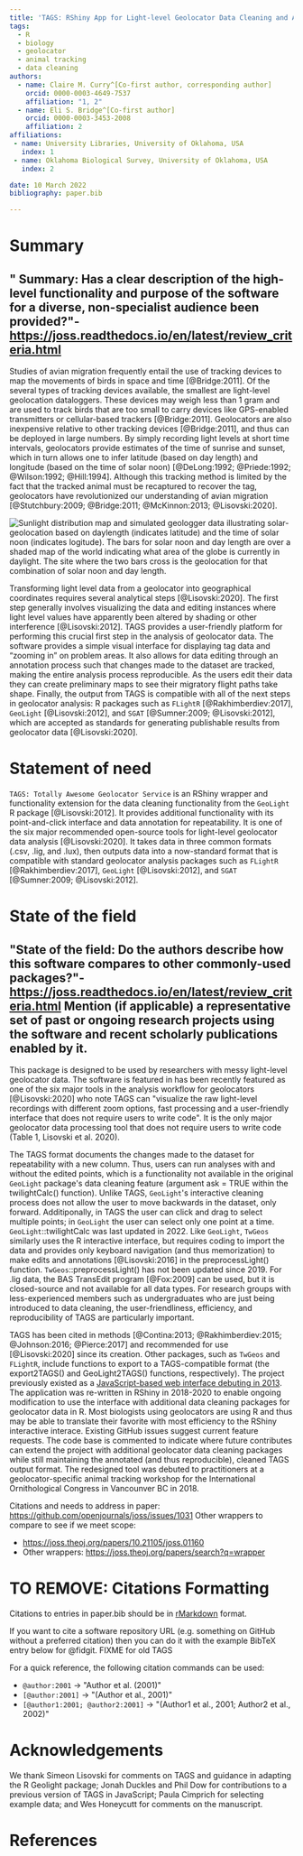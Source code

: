 ```yaml
---
title: 'TAGS: RShiny App for Light-level Geolocator Data Cleaning and Annotation'
tags:
  - R
  - biology
  - geolocator
  - animal tracking
  - data cleaning
authors:
  - name: Claire M. Curry^[Co-first author, corresponding author]
    orcid: 0000-0003-4649-7537
    affiliation: "1, 2" 
  - name: Eli S. Bridge^[Co-first author]
    orcid: 0000-0003-3453-2008
    affiliation: 2
affiliations:
 - name: University Libraries, University of Oklahoma, USA
   index: 1
 - name: Oklahoma Biological Survey, University of Oklahoma, USA
   index: 2

date: 10 March 2022
bibliography: paper.bib

---
```


# Summary

## " Summary: Has a clear description of the high-level functionality and purpose of the software for a diverse, non-specialist audience been provided?"- https://joss.readthedocs.io/en/latest/review_criteria.html

Studies of avian migration frequently entail the use of tracking devices to map the movements of birds in space and time [@Bridge:2011]. Of the several types of tracking devices available, the smallest are light-level geolocation dataloggers. These devices may weigh less than 1 gram and are used to track birds that are too small to carry devices like GPS-enabled transmitters or cellular-based trackers [@Bridge:2011]. Geolocators are also inexpensive relative to other tracking devices [@Bridge:2011], and thus can be deployed in large numbers. By simply recording light levels at short time intervals, geolocators provide estimates of the time of sunrise and sunset, which in turn allows one to infer latitude (based on day length) and longitude (based on the time of solar noon) [@DeLong:1992; @Priede:1992; @Wilson:1992; @Hill:1994]. Although this tracking method is limited by the fact that the tracked animal must be recaptured to recover the tag, geolocators have revolutionized our understanding of avian migration [@Stutchbury:2009; @Bridge:2011; @McKinnon:2013; @Lisovski:2020].

![Sunlight distribution map and simulated geologger data illustrating solar-geolocation based on daylength (indicates latitude) and the time of solar noon (indicates logitude).  The bars for solar noon and day length are over a shaded map of the world indicating what area of the globe is currently in daylight.  The site where the two bars cross is the geolocation for that combination of solar noon and day length.](https://github.com/baeolophus/TAGS_shiny_version/blob/main/Solar_geolocator_figure_ESB.png?raw=true)

Transforming light level data from a geolocator into geographical coordinates requires several analytical steps [@Lisovski:2020]. The first step generally involves visualizing the data and editing instances where light level values have apparently been altered by shading or other interference [@Lisovski:2012]. TAGS provides a user-friendly platform for performing this crucial first step in the analysis of geolocator data. The software provides a simple visual interface for displaying tag data and “zooming in” on problem areas. It also allows for data editing through an annotation process such that changes made to the dataset are tracked, making the entire analysis process reproducible. As the users edit their data they can create preliminary maps to see their migratory flight paths take shape. Finally, the output from TAGS is compatible with all of the next steps in geolocator analysis: R packages such as  `FLightR` [@Rakhimberdiev:2017], `GeoLight` [@Lisovski:2012], and `SGAT` [@Sumner:2009; @Lisovski:2012], which  are accepted as standards for generating publishable results from geolocator data [@Lisovski:2020]. 

# Statement of need

`TAGS: Totally Awesome Geolocator Service` is an RShiny wrapper and functionality extension for the data cleaning functionality from the `GeoLight` R package [@Lisovski:2012].  It provides additional functionality with its point-and-click interface and data annotation for repeatability.  It is one of the six major recommended open-source tools for light-level geolocator data analysis [@Lisovski:2020].  It takes data in three common formats (.csv, .lig, and .lux), then outputs data into a now-standard format that is compatible with standard geolocator analysis packages such as `FLightR` [@Rakhimberdiev:2017], `GeoLight` [@Lisovski:2012], and `SGAT` [@Sumner:2009; @Lisovski:2012].  
# State of the field
## "State of the field: Do the authors describe how this software compares to other commonly-used packages?"- https://joss.readthedocs.io/en/latest/review_criteria.html Mention (if applicable) a representative set of past or ongoing research projects using the software and recent scholarly publications enabled by it.

This package is designed to be used by researchers with messy light-level geolocator data.  The software is featured in has been recently featured as one of the six major tools in the analysis workflow for geolocators [@Lisovski:2020] who note TAGS can "visualize the raw light-level recordings with different zoom options, fast processing and a  user-friendly interface that does not require users to write code".  It is the only major geolocator data processing tool that does not require users to write code (Table 1, Lisovski et al. 2020).  

The TAGS format documents the changes made to the dataset for repeatability with a new column.  Thus, users can run analyses with and without the edited points, which is a functionality not available in the original `GeoLight` package's data cleaning feature (argument ask = TRUE within the twilightCalc() function).  Unlike TAGS, `GeoLight`'s interactive cleaning process does not allow the user to move backwards in the dataset, only forward.  Additiponally, in TAGS the user can click and drag to select multiple points; in `GeoLight` the user can select only one point at a time.  `GeoLight`::twilightCalc was last updated in 2022.  Like `GeoLight`, `TwGeos` similarly uses the R interactive interface, but requires coding to import the data and provides only keyboard navigation (and thus memorization) to make edits and annotations [@Lisovski:2016] in the preprocessLight() function. `TwGeos`::preprocessLight() has not been updated since 2019.  For .lig data, the BAS TransEdit program [@Fox:2009] can be used, but it is closed-source and not available for all data types.  For research groups with less-experienced members such as undergraduates who are just being introduced  to data cleaning, the user-friendliness, efficiency, and reproducibility of TAGS are particularly important.

TAGS has been cited in methods [@Contina:2013; @Rakhimberdiev:2015; @Johnson:2016; @Pierce:2017] and recommended for use [@Lisovski:2020] since its creation.  Other packages, such as `TwGeos` and `FLightR`, include functions to export to a TAGS-compatible format (the export2TAGS() and GeoLight2TAGS() functions, respectively).  The project previously existed as a [JavaScript-based web interface debuting in 2013](https://github.com/tags/geologgerui).  The application was re-written in RShiny in 2018-2020 to enable ongoing modification to use the interface with additional data cleaning packages for geolocator data in R.  Most biologists using geolocators are using R and thus may be able to translate their favorite  with most efficiency to the RShiny interactive interace.  Existing GitHub issues suggest current feature requests.  The code base is commented to indicate where future contributes can extend the project with additional geolocator data cleaning packages while still maintaining the annotated (and thus reproducible), cleaned TAGS output format.  The redesigned tool was debuted to practitioners at a geolocator-specific animal tracking workshop for the International Ornithological Congress in Vancounver BC in 2018.  

Citations and needs to address in paper: https://github.com/openjournals/joss/issues/1031
Other wrappers to compare to see if we meet scope:
- https://joss.theoj.org/papers/10.21105/joss.01160
- Other wrappers: https://joss.theoj.org/papers/search?q=wrapper

# TO REMOVE: Citations Formatting
Citations to entries in paper.bib should be in
[rMarkdown](http://rmarkdown.rstudio.com/authoring_bibliographies_and_citations.html)
format.

If you want to cite a software repository URL (e.g. something on GitHub without a preferred
citation) then you can do it with the example BibTeX entry below for @fidgit. FIXME for old TAGS

For a quick reference, the following citation commands can be used:
- `@author:2001`  ->  "Author et al. (2001)"
- `[@author:2001]` -> "(Author et al., 2001)"
- `[@author1:2001; @author2:2001]` -> "(Author1 et al., 2001; Author2 et al., 2002)"

# Acknowledgements

We thank Simeon Lisovski for comments on TAGS and guidance in adapting the R Geolight package; Jonah Duckles and Phil Dow for contributions to a previous version of TAGS in JavaScript; Paula Cimprich for selecting example data; and Wes Honeycutt for comments on the manuscript.

# References
